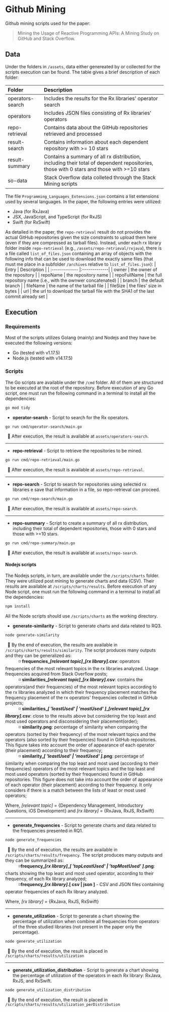 # Github Mining
Github mining scripts used for the paper:
> Mining the Usage of Reactive Programming APIs: A Mining Study on GitHub and Stack Overflow.

## Data
Under the folders in `/assets`, data either genereated by or collected for the scripts execution can be found. The table gives a brief description of each folder:

| Folder   | Description         |
| :------------- |:-------------|
| operators-search | Includes the results for the Rx libraries' operator search |
| operators | Includes JSON files consisting of Rx libraries' operators |
| repo-retrieval | Contains data about the GitHub repositories retrieved and processed |
| result-search | Contains information about each dependent repository with >= 10 stars|
| result-summary | Contains a summary of all rx distribution, including their total of dependent repositories, those with 0 stars and those with >=10 stars  |
| so-data | Stack Overflow data colleted through the Stack Mining scripts |

The file `Programming_Languages_Extensions.json` contains a list extensions used by several languages. In the paper, the following entries were utilized:
* Java (for RxJava)
* JSX, JavaScript, and TypeScript (for RxJS)
* Swift (for RxSwift)

As detailed in the paper, the `repo-retrieval` result do not provides the actual GitHub repositories given the size constraints to upload them here (even if they are compressed as tarball files). Instead, under each rx library folder inside `repo-retrieval` (e.g., `/assets/repo-retrieval/rxjava`), there is a file called `list_of_files.json` containing an array of objects with the following info that can be used to download the exactly same files (that must me place in a subfolder `/archives` relative to `list_of_files.json`):
| Entry   | Description         |
| :------------- |:-------------|
| owner | the owner of the repository |
| repoName | the repository name |
| repoFullName | the full repository name (i.e., with the ownwer concatenated) |
| branch | the default branch |
| fileName | the name of the tarball file |
| fileSize | the files' size in bytes |
| url | the url to download the tarball file with the SHA1 of the last commit already set |

## Execution
### Requirements
Most of the scripts utilizes Golang (mainly) and Nodejs and they have be executed the following versions:
* Go (tested with v1.17.5)
* Node.js (tested with v14.17.5)

### Scripts
The Go scripts are available under the `/cmd` folder. All of them are structured to be executed at the root of the repository.
Before execution of any Go script, one must run the following command in a terminal to install all the dependencies:
```sh
go mod tidy
```

* **operator-search** - Script to search for the Rx operators.
```sh
go run cmd/operator-search/main.go
```
&ensp;:floppy_disk: After execution, the result is available at `assets/operators-search`.

---
* **repo-retrieval** - Script to retrieve the repositories to be mined.
```sh
go run cmd/repo-retrieval/main.go
```
&ensp;:floppy_disk: After execution, the result is available at `assets/repo-retrieval`.

---
* **repo-search** - Script to search for repositories using selected rx libraries e save that information in a file, so repo-retrieval can proceed.
```sh
go run cmd/repo-search/main.go
```
&ensp;:floppy_disk: After execution, the result is available at `assets/repo-search`.

---
* **repo-summary** - Script to create a summary of all rx distribution, including their total of dependent repositories, those with 0 stars and those with >=10 stars.
```sh
go run cmd/repo-summary/main.go
```
&ensp;:floppy_disk: After execution, the result is available at `assets/repo-search`.

#### Nodejs scripts

The Nodejs scripts, in turn, are available under the `/scripts/charts` folder. They were utilized post mining to generate charts and
data (CSV). Their results are available at `/scripts/charts/results`.
Before execution of any Node script, one must run the following command in a terminal to install all the dependencies:
```sh
npm install
```
All the Node scripts should use `/scripts/charts` as the working directory.

* **generate-similarity** - Script to generate charts and data related to RQ3.
```sh
node generate-similarity
```
&ensp;:floppy_disk: By the end of execution, the results are available in `/scripts/charts/results/similarity`.
The script produces many outputs and they can be generalized as:
<br/>&emsp;&emsp;&emsp;:white_medium_small_square: **frequencies\__[relevant topic]_\__[rx library]_.csv**: operators frequencies of the most relevant topics in the rx libraries analyzed. Usage frequencies acquired from Stack Overflow posts;
<br/>&emsp;&emsp;&emsp;:white_medium_small_square: **similarities\__[relevant topic]_\__[rx library]_.csv**: contains the operators(and their frequencies) of the most relevant topics according to the rx libraries analyzed in which their frequency placement matches the frequency placement of the rx operators' frequencies collected in GitHub projects;
<br/>&emsp;&emsp;&emsp;:white_medium_small_square: **similarities\__[ 'leastUsed' | 'mostUsed' ]_\__[relevant topic]_\__[rx library]_.csv**: close to the results above but considering the top least and most used operators and disconsidering their placement(order);
<br/>&emsp;&emsp;&emsp;:white_medium_small_square: **similarity.png**: percentage of similarity when comparing the operators (sorted by their frequency) of the most relevant topics and the operators (also sorted by their frequencies) found in GitHub repositories. This figure takes into account the order of appearance of each operator (their placement) according to their frequency;
<br/>&emsp;&emsp;&emsp;:white_medium_small_square: **similarity\__[ 'leastUsed' | 'mostUsed' ]_.png**: percentage of similarity when comparing the top least and most used (according to their frequencies) operators of the most relevant topics and the top least and most used operators (sorted by their frequencies) found in GitHub repositories. This figure does not take into account the order of appearance of each operator (their placement) according to their frequency. It only considers if there is a match between the lists of least or most used operators;

Where, _[relevant topic]_ = {Dependency Management, Introductory Questions, iOS Development} and _[rx library]_ = {RxJava, RxJS, RxSwift}

---
* **generate_frequencies** - Script to generate charts and data related to the frequencies presented in RQ1.
```sh
node generate_frequencies
```
&ensp;:floppy_disk: By the end of execution, the results are available in `/scripts/charts/results/frequency`.
The script produces many outputs and they can be summarized as:
<br/>&emsp;&emsp;&emsp;:white_medium_small_square:**frequency\__[rx library]_\__[ 'topLeastUsed' | 'topMostUsed' ]_.png**: charts showing the top least and most used operator, according to their frequency, of each Rx library analyzed;
<br/>&emsp;&emsp;&emsp;:white_medium_small_square:**frequency\__[rx library]_.[ csv | json ]** - CSV and JSON files containing operator frequencies of each Rx library analyzed.

Where, _[rx library]_ = {RxJava, RxJS, RxSwift}

---
* **generate_utilization** - Script to generate a chart showing the percentage of utilization when combine all frequencies from operators of the three studied libraries (not present in the paper only the percentage).
```sh
node generate_utilization
```
&ensp;:floppy_disk: By the end of execution, the result is placed in `/scripts/charts/results/utilization`

---
* **generate_utilization_distribution** - Script to generate a chart showing the percentage of utilization of the operators in each Rx library: RxJava, RxJS, and RxSwift.
```sh
node generate_utilization_distribution
```
&ensp;:floppy_disk: By the end of execution, the result is placed in `/scripts/charts/results/utilization_perDistribution`
